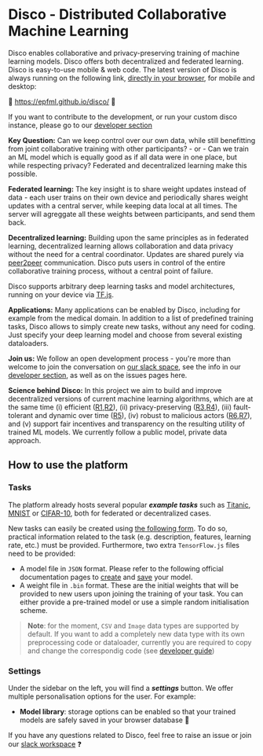 # Disco - Distributed Collaborative Machine Learning

Disco enables collaborative and privacy-preserving training of machine learning models. Disco offers both decentralized and federated learning.
Disco is easy-to-use mobile & web code. The latest version of Disco is always running on the following link, [directly in your browser](https://epfml.github.io/disco/), for mobile and desktop:

:rocket: <https://epfml.github.io/disco/> :rocket:

If you want to contribute to the development, or run your custom disco instance, please go to our [developer section](DEV.md)

**Key Question:** Can we keep control over our own data, while still benefitting from joint collaborative training with other participants? - or - Can we train an ML model which is equally good as if all data were in one place, but while respecting privacy? Federated and decentralized learning make this possible.

**Federated learning:** The key insight is to share weight updates instead of data - each user trains on their own device and periodically shares weight updates with a central server, while keeping data local at all times. The server will agreggate all these weights between participants, and send them back.

**Decentralized learning:** Building upon the same principles as in federated learning, decentralized learning allows collaboration and data privacy without the need for a central coordinator. Updates are shared purely via [peer2peer](https://peerjs.com/) communication. Disco puts users in control of the entire collaborative training process, without a central point of failure.

Disco supports arbitrary deep learning tasks and model architectures, running on your device via [TF.js](https://www.tensorflow.org/js).

**Applications:** Many applications can be enabled by Disco, including for example from the medical domain. In addition to a list of predefined training tasks, Disco allows to simply create new tasks, without any need for coding. Just specify your deep learning model and choose from several existing dataloaders.

**Join us:** We follow an open development process - you're more than welcome to join the conversation on [our slack space](https://join.slack.com/t/disco-decentralized/shared_invite/zt-fpsb7c9h-1M9hnbaSonZ7lAgJRTyNsw), see the info in our [developer section](DEV.md), as well as on the issues pages here.

**Science behind Disco:** In this project we aim to build and improve decentralized versions of current machine learning algorithms, which are at the same time (i) efficient ([R1](https://github.com/epfml/powergossip),[R2](https://github.com/epfml/ChocoSGD)), (ii) privacy-preserving ([R3](https://eprint.iacr.org/2017/281.pdf),[R4](https://arxiv.org/abs/2006.04747)), (iii) fault-tolerant and dynamic over time ([R5](https://arxiv.org/abs/1910.12308)), (iv) robust to malicious actors ([R6](https://arxiv.org/abs/2012.10333),[R7](https://arxiv.org/abs/2006.09365)), and (v) support fair incentives and transparency on the resulting utility of trained ML models. We currently follow a public model, private data approach.

## How to use the platform

### Tasks

The platform already hosts several popular **_example tasks_** such as [Titanic](https://www.kaggle.com/c/titanic), [MNIST](https://www.kaggle.com/c/digit-recognizer) or [CIFAR-10](https://www.kaggle.com/pankrzysiu/cifar10-python), both for federated or decentralized cases.

New tasks can easily be created using [the following form](https://epfml.github.io/disco/#/task-creation-form). To do so, practical information related to the task (e.g. description, features, learning rate, etc.) must be provided. Furthermore, two extra `TensorFlow.js` files need to be provided:

- A model file in `JSON` format. Please refer to the following official documentation pages to [create](https://www.tensorflow.org/js/guide/models_and_layers) and [save](https://www.tensorflow.org/js/guide/save_load) your model.
- A weight file in `.bin` format. These are the initial weights that will be provided to new users upon joining the training of your task. You can either provide a pre-trained model or use a simple random initialisation scheme.

> **Note**: for the moment, `CSV` and `Image` data types are supported by default. If you want to add a completely new data type with its own preprocessing code or dataloader, currently you are required to copy and change the correspondig code (see [developer guide](https://github.com/epfml/disco/tree/develop/mobile-browser-based-version#readme))

### Settings

Under the sidebar on the left, you will find a **_settings_** button. We offer multiple personalisation options for the user. For example:

- **Model library**: storage options can be enabled so that your trained models are safely saved in your browser database :floppy_disk:

If you have any questions related to Disco, feel free to raise an issue or join our [slack workspace](https://join.slack.com/t/disco-decentralized/shared_invite/zt-fpsb7c9h-1M9hnbaSonZ7lAgJRTyNsw) :question:
